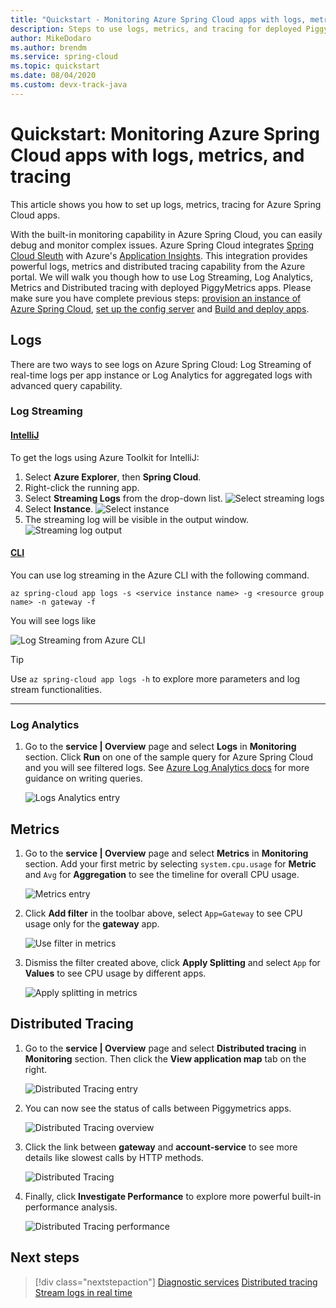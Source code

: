 ```yaml
---
title: "Quickstart - Monitoring Azure Spring Cloud apps with logs, metrics, and tracing"
description: Steps to use logs, metrics, and tracing for deployed Piggymetrics sample apps on Azure Spring Cloud.
author: MikeDodaro
ms.author: brendm
ms.service: spring-cloud
ms.topic: quickstart
ms.date: 08/04/2020
ms.custom: devx-track-java
---
```


# Quickstart: Monitoring Azure Spring Cloud apps with logs, metrics, and tracing

This article shows you how to set up logs, metrics, tracing for Azure Spring Cloud apps.

With the built-in monitoring capability in Azure Spring Cloud, you can easily debug and monitor complex issues. Azure Spring Cloud integrates [Spring Cloud Sleuth](https://spring.io/projects/spring-cloud-sleuth) with Azure's [Application Insights](https://docs.microsoft.com/azure/azure-monitor/app/app-insights-overview). This integration provides powerful logs, metrics and distributed tracing capability from the Azure portal. We will walk you though how to use Log Streaming, Log Analytics, Metrics and Distributed tracing with deployed PiggyMetrics apps.
Please make sure you have complete previous steps: [provision an instance of Azure Spring Cloud](spring-cloud-quickstart-provision-service-instance.md), [set up the config server](spring-cloud-quickstart-setup-config-server.md) and [Build and deploy apps](spring-cloud-quickstart-deploy-apps.md).

## Logs
There are two ways to see logs on Azure Spring Cloud: Log Streaming of real-time logs per app instance or Log Analytics for aggregated logs with advanced query capability.

### Log Streaming

#### [IntelliJ](#tab/IntelliJ)

To get the logs using Azure Toolkit for IntelliJ:
1. Select **Azure Explorer**, then **Spring Cloud**.
1. Right-click the running app.
1. Select **Streaming Logs** from the drop-down list.
    ![Select streaming logs](media/spring-cloud-intellij-howto/streaming-logs.png)
1. Select **Instance**.
    ![Select instance](media/spring-cloud-intellij-howto/select-instance.png)
1. The streaming log will be visible in the output window.
    ![Streaming log output](media/spring-cloud-intellij-howto/streaming-log-output.png)

#### [CLI](#tab/Azure-CLI)

You can use log streaming in the Azure CLI with the following command.

```azurecli
az spring-cloud app logs -s <service instance name> -g <resource group name> -n gateway -f
```

You will see logs like

   ![Log Streaming from Azure CLI](media/spring-cloud-quickstart-logs-metrics-tracing/logs-streaming-cli.png)

>[!TIP]
> Use `az spring-cloud app logs -h` to explore more parameters and log stream functionalities.

---
### Log Analytics

1. Go to the **service | Overview** page and select **Logs** in **Monitoring** section. Click **Run** on one of the sample query for Azure Spring Cloud and you will see filtered logs. See [Azure Log Analytics docs](https://docs.microsoft.com/azure/azure-monitor/log-query/get-started-queries) for more guidance on writing queries.

    ![Logs Analytics entry](media/spring-cloud-quickstart-logs-metrics-tracing/logs-entry.png)
    
## Metrics
1. Go to the **service | Overview** page and select **Metrics** in **Monitoring** section. Add your first metric by selecting `system.cpu.usage` for **Metric** and `Avg` for **Aggregation** to see the timeline for overall CPU usage.

    ![Metrics entry](media/spring-cloud-quickstart-logs-metrics-tracing/metrics-basic-cpu.png)
    
1. Click **Add filter** in the toolbar above, select `App=Gateway` to see CPU usage only for the **gateway** app.

    ![Use filter in metrics](media/spring-cloud-quickstart-logs-metrics-tracing/metrics-filter.png)

1. Dismiss the filter created above, click **Apply Splitting** and select `App` for **Values** to see CPU usage by different apps.

    ![Apply splitting in metrics](media/spring-cloud-quickstart-logs-metrics-tracing/metrics-split.png)

## Distributed Tracing
1. Go to the **service | Overview** page and select **Distributed tracing** in **Monitoring** section. Then click the **View application map** tab on the right.

    ![Distributed Tracing entry](media/spring-cloud-quickstart-logs-metrics-tracing/tracing-entry.png)

1. You can now see the status of calls between Piggymetrics apps. 

    ![Distributed Tracing overview](media/spring-cloud-quickstart-logs-metrics-tracing/tracing-overview.png)
    
1. Click the link between **gateway** and **account-service** to see more details like slowest calls by HTTP methods.

    ![Distributed Tracing](media/spring-cloud-quickstart-logs-metrics-tracing/tracing-call.png)
    
1. Finally, click **Investigate Performance** to explore more powerful built-in performance analysis.

    ![Distributed Tracing performance](media/spring-cloud-quickstart-logs-metrics-tracing/tracing-performance.png)

## Next steps
> [!div class="nextstepaction"]
> [Diagnostic services](diagnostic-services.md)
> [Distributed tracing](spring-cloud-tutorial-distributed-tracing.md)
> [Stream logs in real time](spring-cloud-howto-log-streaming.md)
